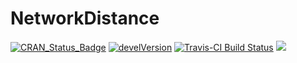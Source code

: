 NetworkDistance
===============

[![CRAN\_Status\_Badge](http://www.r-pkg.org/badges/version/NetworkDistance?color=green)](https://cran.r-project.org/package=NetworkDistance) [![develVersion](https://img.shields.io/badge/devel%20version-0.4.1-green.svg?style=flat)](https://github.com/kisungyou/NetworkDistance) [![Travis-CI Build Status](https://travis-ci.org/kisungyou/NetworkDistance.svg?branch=master)](https://travis-ci.org/kisungyou/NetworkDistance) [![](https://cranlogs.r-pkg.org/badges/NetworkDistance)](https://cran.r-project.org/package=NetworkDistance)
